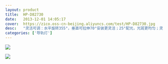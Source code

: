 ```yaml
---
layout: product
title:  HP-D82730
date:   2013-12-01 14:05:17
cover:	https://zico.oss-cn-beijing.aliyuncs.com/test/HP-D82730.jpg
desc:   "灵活可调：水平旋转355°，垂直可拉伸70°安装更灵活；25°配光，光斑更均匀；灵月能随着商品的移动调节，减少灯具更换，更节省资源，在有限的空间内减少灯具布灯数量，使天花更整洁。"
categories: ['导轨灯']
---
```


![](https://zico.oss-cn-beijing.aliyuncs.com/test/jace8.png)

![](https://zico.oss-cn-beijing.aliyuncs.com/test/xllnx.png)